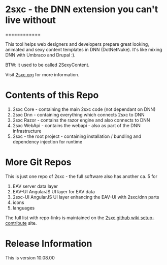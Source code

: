 # 2sxc - the DNN extension you can't live without
============

This tool helps web designers and developers prepare great looking, animated and sexy content templates in DNN (DotNetNuke). 
It's like mixing DNN with Umbraco and Drupal :).

BTW: it used to be called 2SexyContent.

Visit [2sxc.org](https://2sxc.org/) for more information.

# Contents of this Repo

1. 2sxc Core - containing the main 2sxc code (not dependant on DNN)
1. 2sxc Dnn - containing everything which connects 2sxc to DNN
1. 2sxc Razor - contains the razor engine and also connects to DNN
1. 2sxc WebApi - contains the webapi - also as part of the DNN infrastructure
1. 2sxc - the root project - containing installation / bundling and dependency injection for runtime

# More Git Repos

This is just one repo of 2sxc - the full software also has another ca. 5 for

1. EAV server data layer
1. EAV-UI AngularJS UI layer for EAV data
1. 2sxc-UI AngularJS UI layer enhancing the EAV-UI with 2sxc/dnn parts
1. icons
1. languages


The full list with repo-links is maintained on the [2sxc github wiki setup-contribute](https://github.com/2sic/2sxc/wiki/contribute-setup) site. 

# Release Information

This is version 10.08.00